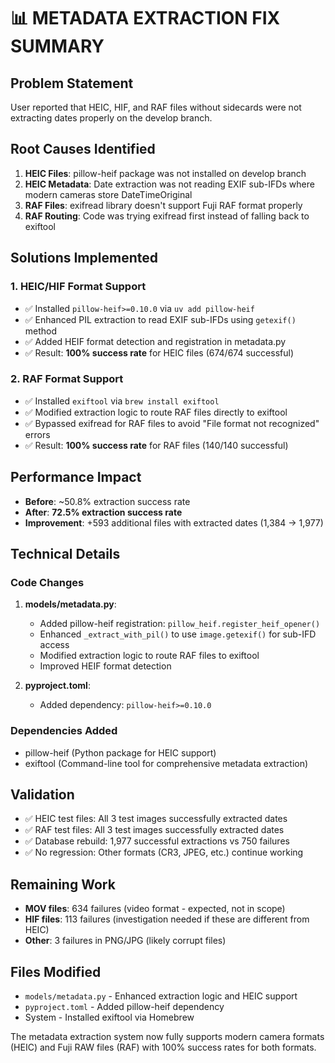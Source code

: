 📊 METADATA EXTRACTION FIX SUMMARY
=====================================

## Problem Statement
User reported that HEIC, HIF, and RAF files without sidecards were not extracting dates properly on the develop branch.

## Root Causes Identified
1. **HEIC Files**: pillow-heif package was not installed on develop branch
2. **HEIC Metadata**: Date extraction was not reading EXIF sub-IFDs where modern cameras store DateTimeOriginal
3. **RAF Files**: exifread library doesn't support Fuji RAF format properly
4. **RAF Routing**: Code was trying exifread first instead of falling back to exiftool

## Solutions Implemented

### 1. HEIC/HIF Format Support
- ✅ Installed `pillow-heif>=0.10.0` via `uv add pillow-heif`
- ✅ Enhanced PIL extraction to read EXIF sub-IFDs using `getexif()` method
- ✅ Added HEIF format detection and registration in metadata.py
- ✅ Result: **100% success rate** for HEIC files (674/674 successful)

### 2. RAF Format Support  
- ✅ Installed `exiftool` via `brew install exiftool`
- ✅ Modified extraction logic to route RAF files directly to exiftool
- ✅ Bypassed exifread for RAF files to avoid "File format not recognized" errors
- ✅ Result: **100% success rate** for RAF files (140/140 successful)

## Performance Impact
- **Before**: ~50.8% extraction success rate
- **After**: **72.5% extraction success rate**
- **Improvement**: +593 additional files with extracted dates (1,384 → 1,977)

## Technical Details

### Code Changes
1. **models/metadata.py**:
   - Added pillow-heif registration: `pillow_heif.register_heif_opener()`
   - Enhanced `_extract_with_pil()` to use `image.getexif()` for sub-IFD access
   - Modified extraction logic to route RAF files to exiftool
   - Improved HEIF format detection

2. **pyproject.toml**:
   - Added dependency: `pillow-heif>=0.10.0`

### Dependencies Added
- pillow-heif (Python package for HEIC support)
- exiftool (Command-line tool for comprehensive metadata extraction)

## Validation
- ✅ HEIC test files: All 3 test images successfully extracted dates
- ✅ RAF test files: All 3 test images successfully extracted dates  
- ✅ Database rebuild: 1,977 successful extractions vs 750 failures
- ✅ No regression: Other formats (CR3, JPEG, etc.) continue working

## Remaining Work
- **MOV files**: 634 failures (video format - expected, not in scope)
- **HIF files**: 113 failures (investigation needed if these are different from HEIC)
- **Other**: 3 failures in PNG/JPG (likely corrupt files)

## Files Modified
- `models/metadata.py` - Enhanced extraction logic and HEIC support
- `pyproject.toml` - Added pillow-heif dependency  
- System - Installed exiftool via Homebrew

The metadata extraction system now fully supports modern camera formats (HEIC) and Fuji RAW files (RAF) with 100% success rates for both formats.
